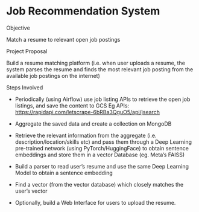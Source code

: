 # Job Recommendation System
Objective

Match a resume to relevant open job postings

Project Proposal

Build a resume matching platform (i.e. when user uploads a resume, the system parses the resume and finds the most relevant job posting from the available job postings on the internet)

Steps Involved

- Periodically (using Airflow) use job listing APIs to retrieve the open job listings, and save the content to GCS
Eg APIs: https://rapidapi.com/letscrape-6bRBa3QguO5/api/jsearch

- Aggregate the saved data and create a collection on MongoDB

- Retrieve the relevant information from the aggregate (i.e. description/location/skills etc) and pass them through a Deep Learning pre-trained network (using PyTorch/HuggingFace) to obtain sentence embeddings and store them in a vector Database (eg. Meta’s FAISS)

- Build a parser to read user’s resume and use the same Deep Learning Model to obtain a sentence embedding

- Find a vector (from the vector database) which closely matches the user’s vector

- Optionally, build a Web Interface for users to upload the resume.

